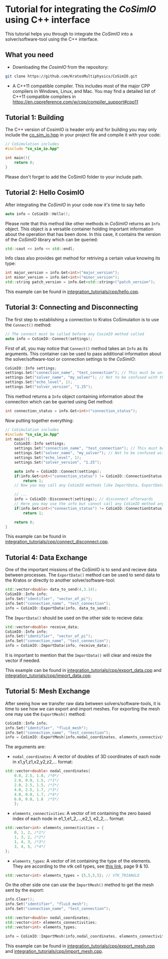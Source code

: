 # Tutorial for integrating the _CoSimIO_ using C++ interface

This tutorial helps you through to integrate the _CoSimIO_ into a solver/software-tool using the C++ interface.

## What you need
- Downloading the _CosimIO_ from the repository:

```bash
git clone https://github.com/KratosMultiphysics/CoSimIO.git
```

- A C++11 compatible compiler. This includes most of the major CPP compilers in Windows, Linux, and Mac. You may find a detailed list of C++11 compatible compilers in https://en.cppreference.com/w/cpp/compiler_support#cpp11


## Tutorial 1: Building
The C++ version of CosimIO is header only and for building you may only include the [co_sim_io.hpp](https://github.com/KratosMultiphysics/CoSimIO/blob/master/co_sim_io/co_sim_io.hpp) in your project file and compile it with your code:

```c++
// CoSimulation includes
#include "co_sim_io.hpp"

int main(){
    return 0;
}
```

Please don't forget to add the CoSimIO folder to your include path.


## Tutorial 2: Hello CosimIO
After integrating the _CoSimIO_ in your code now it's time to say hello

```c++
auto info = CoSimIO::Hello();
```

Please note that this method like other methods in _CoSimIO_ returns an `Info` object. This object is a versatile container holding important information about the operation that has been done. In this case, it contains the version of the _CoSimIO_ library which can be queried:

```c++
std::cout << info << std::endl;
```

Info class also provides get method for retriving a certain value knowing its type:

```c++
int major_version = info.Get<int>("major_version");
int minor_version = info.Get<int>("minor_version");
std::string patch_version = info.Get<std::string>("patch_version");
```

This example can be found in [integration_tutorials/cpp/hello.cpp](../../tests/integration_tutorials/cpp/hello.cpp).


## Tutorial 3: Connecting and Disconnecting
The first step to establishing a connection to Kratos CoSimulation is to use the `Connect()` method:
```c++
// The connect must be called before any CosimIO method called
auto info = CoSimIO::Connect(settings);
```

First of all, you may notice that `Connect()` method takes an `Info` as its arguments. This container can be used to pass additional information about the solver/software-tool or connection settings to the _CoSimIO_:

```c++
CoSimIO::Info settings;
settings.Set("connection_name", "test_connection"); // This must be unique for each connection between two solvers
settings.Set("solver_name", "my_solver"); // Not to be confused with the connection name.
settings.Set("echo_level", 1);
settings.Set("solver_version", "1.25");
```
This method returns a `Info` object containing information about the connection which can be queried using Get method:

```c++
int connection_status = info.Get<int>("connection_status");
```

Now putting together everything:

```c++
// CoSimulation includes
#include "co_sim_io.hpp"
int main(){
    CoSimIO::Info settings;
    settings.Set("connection_name", "test_connection"); // This must be unique for each connection between two solvers
    settings.Set("solver_name", "my_solver"); // Not to be confused with the connection name.
    settings.Set("echo_level", 1);
    settings.Set("solver_version", "1.25");

    auto info = CoSimIO::Connect(settings);
    if(info.Get<int>("connection_status") != CoSimIO::ConnectionStatus::Connected)
        return 1;
    // Now you may call any CoSimIO methods like ImportData, ExportData, etc.

    // ...
    info = CoSimIO::Disconnect(settings); // disconnect afterwards
    // Here you may use the info but cannot call any CoSimIO method anymore
    if(info.Get<int>("connection_status") != CoSimIO::ConnectionStatus::Disconnected)
        return 1;

    return 0;
}
```

This example can be found in [integration_tutorials/cpp/connect_disconnect.cpp](../../tests/integration_tutorials/cpp/connect_disconnect.cpp).


## Tutorial 4: Data Exchange
One of the important missions of the CoSimIO is to send and recieve data between processes. The `ExportData()` method can be used to send data to the Kratos or directly to another solver/software-tool:

```c++
std::vector<double> data_to_send(4,3.14);
CoSimIO::Info info;
info.Set("identifier", "vector_of_pi");
info.Set("connection_name", "test_connection");
info = CoSimIO::ExportData(info, data_to_send);
```
The `ImportData()` should be used on the other side to recieve data:

```c++
std::vector<double> receive_data;
CoSimIO::Info info;
info.Set("identifier", "vector_of_pi");
info.Set("connection_name", "test_connection");
info = CoSimIO::ImportData(info, receive_data);
```

It is important to mention that the `ImportData()` will clear and resize the vector if needed.

This example can be found in [integration_tutorials/cpp/export_data.cpp](../../tests/integration_tutorials/cpp/export_data.cpp) and [integration_tutorials/cpp/import_data.cpp](../../tests/integration_tutorials/cpp/import_data.cpp).


## Tutorial 5: Mesh Exchange
After seeing how we transfer raw data between solvers/software-tools, it is time to see how we can export and import meshes. For exporting the mesh one may use the `ExportMesh()` method:


```c++
CoSimIO::Info info;
info.Set("identifier", "fluid_mesh");
info.Set("connection_name", "test_connection");
info = CoSimIO::ExportMesh(info,nodal_coordinates, elements_connectivities, elements_types);
```

The arguments are:

* `nodal_coordinates`: A vector of doubles of 3D coordinates of each node in x1,y1,z1,x2,y2,z2,... format:
```c++
std::vector<double> nodal_coordinates{
    0.0, 2.5, 1.0, /*0*/
    2.0, 0.0, 1.5, /*1*/
    2.0, 2.5, 1.5, /*2*/
    4.0, 2.5, 1.7, /*3*/
    4.0, 0.0, 1.7, /*4*/
    6.0, 0.0, 1.8  /*5*/
    };
```
* `elements_connectivities`: A vector of int containing the zero based index of each node in e1_1,e1_2,...,e2_1, e2_2,... format:
```c++
std::vector<int> elements_connectivities = {
    0, 1, 2, /*1*/
    1, 3, 2, /*2*/
    1, 4, 3, /*3*/
    3, 4, 5, /*4*/
};
```

* `elements_types`: A vector of int containing the type of the elements. They are according to the vtk cell types, see [this link](https://vtk.org/wp-content/uploads/2015/04/file-formats.pdf), page 9 & 10.
```c++
std::vector<int> elements_types = {5,5,5,5}; // VTK_TRIANGLE
```

On the other side one can use the `ImportMesh()` method to get the mesh sent by the export:

```c++
info.Clear();
info.Set("identifier", "fluid_mesh");
info.Set("connection_name", "test_connection");

std::vector<double> nodal_coordinates;
std::vector<int> elements_connectivities;
std::vector<int> elements_types;

info = CoSimIO::ImportMesh(info,nodal_coordinates, elements_connectivities, elements_types);
```

This example can be found in [integration_tutorials/cpp/export_mesh.cpp](../../tests/integration_tutorials/cpp/export_mesh.cpp) and [integration_tutorials/cpp/import_mesh.cpp](../../tests/integration_tutorials/cpp/import_mesh.cpp).
